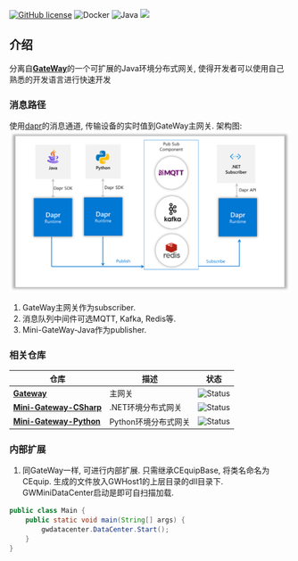 [![GitHub license](https://camo.githubusercontent.com/5eaf3ed8a7e8ccb15c21d967b8635ac79e8b1865da3a5ccf78d2572a3e10738a/68747470733a2f2f696d672e736869656c64732e696f2f6769746875622f6c6963656e73652f646f746e65742f6173706e6574636f72653f636f6c6f723d253233306230267374796c653d666c61742d737175617265)](https://github.com/ganweisoft/Mini-Gateway-Java/blob/main/LICENSE) ![Docker](https://img.shields.io/github/v/release/ganweisoft/toms?logo=docker) ![Java](https://img.shields.io/badge/Java-ED8B00?logo=openjdk&logoColor=white) ![](https://img.shields.io/badge/join-discord-infomational)

## 介绍

分离自[**GateWay**](https://github.com/ganweisoft/Gateway)的一个可扩展的Java环境分布式网关, 使得开发者可以使用自己熟悉的开发语言进行快速开发

### 消息路径

使用[dapr](https://docs.dapr.io/)的消息通道, 传输设备的实时值到GateWay主网关. 架构图:   
![img.png](img.png)

1. GateWay主网关作为subscriber. 
2. 消息队列中间件可选MQTT, Kafka, Redis等.
3. Mini-GateWay-Java作为publisher.

### 相关仓库
|仓库  | 描述 | 状态 |
|----|---------------|--------|
|**[Gateway](https://github.com/ganweisoft/Gateway)**| 主网关 |  <img src="https://img.shields.io/badge/status-active-brightgreen" alt="Status" />
|**[Mini-Gateway-CSharp](https://github.com/ganweisoft/Mini-Gateway-CSharp)**| .NET环境分布式网关 |  <img src="https://img.shields.io/badge/status-active-brightgreen" alt="Status" />
|**[Mini-Gateway-Python](https://github.com/ganweisoft/Mini-Gateway-Python)**| Python环境分布式网关 |  <img src="https://img.shields.io/badge/status-active-brightgreen" alt="Status" />

### 内部扩展

1. 同GateWay一样, 可进行内部扩展. 只需继承CEquipBase, 将类名命名为CEquip.
生成的文件放入GWHost1的上层目录的dll目录下.
GWMiniDataCenter启动是即可自扫描加载.
```Java
public class Main {
    public static void main(String[] args) {
        gwdatacenter.DataCenter.Start();
    }
}
```
